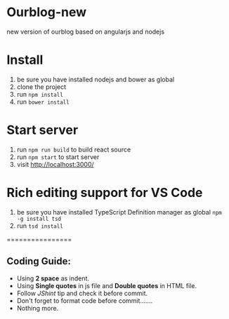 # Ourblog-new
new version of ourblog based on angularjs and nodejs

# Install
1. be sure you have installed nodejs and bower as global
2. clone the project
3. run ```npm install```
4. run ```bower install```

# Start server
1. run ```npm run build``` to build react source
2. run ```npm start``` to start server
3. visit [http://localhost:3000/](http://localhost:3000/)

# Rich editing support for VS Code
1. be sure you have installed TypeScript Definition manager as global ```npm -g install tsd```
2. run ```tsd install```

================

## Coding Guide:
* Using **2 space** as indent.
* Using **Single quotes** in js file and **Double quotes** in HTML file.
* Follow *JShint* tip and check it before commit.
* Don't forget to format code before commit.……
* Nothing more.